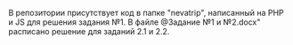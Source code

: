 В репозитории присутствует код в папке "nevatrip", написанный на PHP и JS для решения задания №1.
В файле @Задание №1 и №2.docx" расписано решение для заданий 2.1 и 2.2.
